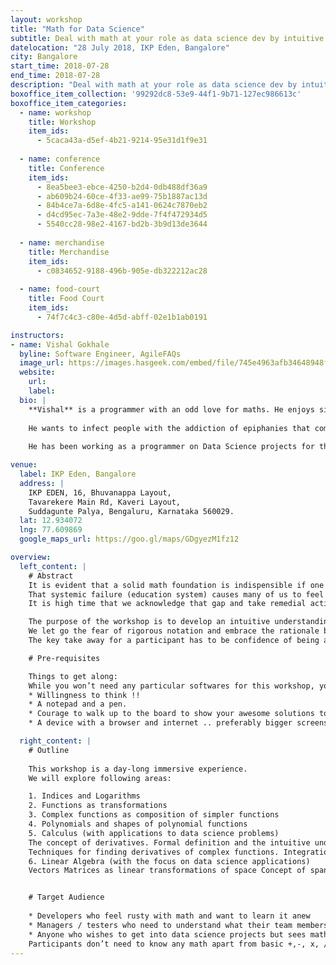 ```yaml
---
layout: workshop
title: "Math for Data Science"
subtitle: Deal with math at your role as data science dev by intuitive understanding of the concepts
datelocation: "28 July 2018, IKP Eden, Bangalore"
city: Bangalore
start_time: 2018-07-28
end_time: 2018-07-28
description: "Deal with math at your role as data science dev by intuitive understanding of the concepts"
boxoffice_item_collection: '99292dc8-53e9-44f1-9b71-127ec986613c'
boxoffice_item_categories:
  - name: workshop
    title: Workshop
    item_ids: 
      - 5caca43a-d5ef-4b21-9214-95e31d1f9e31
      
  - name: conference 
    title: Conference  
    item_ids:  
      - 8ea5bee3-ebce-4250-b2d4-0db488df36a9
      - ab609b24-60ce-4f33-ae99-75b1887ac13d
      - 84b4ce7a-6d8e-4fc5-a141-0624c7870eb2
      - d4cd95ec-7a3e-48e2-9dde-7f4f472934d5
      - 5540cc28-98e2-4167-bd2b-3b9d13de3644
 
  - name: merchandise  
    title: Merchandise 
    item_ids: 
      - c0834652-9188-496b-905e-db322212ac28
 
  - name: food-court 
    title: Food Court  
    item_ids: 
      - 74f7c4c3-c80e-4d5d-abff-02e1b1ab0191

instructors:
- name: Vishal Gokhale
  byline: Software Engineer, AgileFAQs
  image_url: https://images.hasgeek.com/embed/file/745e4963afb34648948f3892c079d7a7
  website:
    url: 
    label: 
  bio: |
    **Vishal** is a programmer with an odd love for maths. He enjoys simplifying heavy math protein into more absorbable    amino acids, only to be assimilated into plump biceps of confidence that need to be flexed when the situation demands.
    
    He wants to infect people with the addiction of epiphanies that comes with solving math problems.
    
    He has been working as a programmer on Data Science projects for the last 6+ years and as a programmer for last 13+ years.

venue:
  label: IKP Eden, Bangalore
  address: |
    IKP EDEN, 16, Bhuvanappa Layout, 
    Tavarekere Main Rd, Kaveri Layout, 
    Suddagunte Palya, Bengaluru, Karnataka 560029.
  lat: 12.934072
  lng: 77.609869
  google_maps_url: https://goo.gl/maps/GDgyezM1fz12

overview:
  left_content: |
    # Abstract
    It is evident that a solid math foundation is indispensible if one has to get into Data science in an honest-to-goodness way. Unfortunately, for many of us math was just a means to get better scores and never really a means to understand the world around us.
    That systemic failure (education system) causes many of us to feel a “gap” when doing / learning data science.
    It is high time that we acknowledge that gap and take remedial action.

    The purpose of the workshop is to develop an intuitive understanding of the concepts.
    We let go the fear of rigorous notation and embrace the rationale behind it.
    The key take away for a participant has to be confidence of being able to deal with any math thrown to them in their role as data science developers.

    # Pre-requisites

    Things to get along:
    While you won’t need any particular softwares for this workshop, you will need the following:
    * Willingness to think !!
    * A notepad and a pen.
    * Courage to walk up to the board to show your awesome solutions to every one else !
    * A device with a browser and internet .. preferably bigger screens, but mobiles can do as well.

  right_content: |
    # Outline
    
    This workshop is a day-long immersive experience.
    We will explore following areas:

    1. Indices and Logarithms
    2. Functions as transformations
    3. Complex functions as composition of simpler functions
    4. Polynomials and shapes of polynomial functions
    5. Calculus (with applications to data science problems)
    The concept of derivatives. Formal definition and the intuitive understanding in n-dimensional space.
    Techniques for finding derivatives of complex functions. Integration - Formal definition and intuitive understanding. Integral as anti-derivative.
    6. Linear Algebra (with the focus on data science applications)
    Vectors Matrices as linear transformations of space Concept of span of a vector. Conceptual understanding of Eigen Values and Eigen Vectors


    # Target Audience
        
    * Developers who feel rusty with math and want to learn it anew
    * Managers / testers who need to understand what their team members are talking about.
    * Anyone who wishes to get into data science projects but sees math as the obstacle.
    Participants don’t need to know any math apart from basic +,-, x, / operations.
---
```


